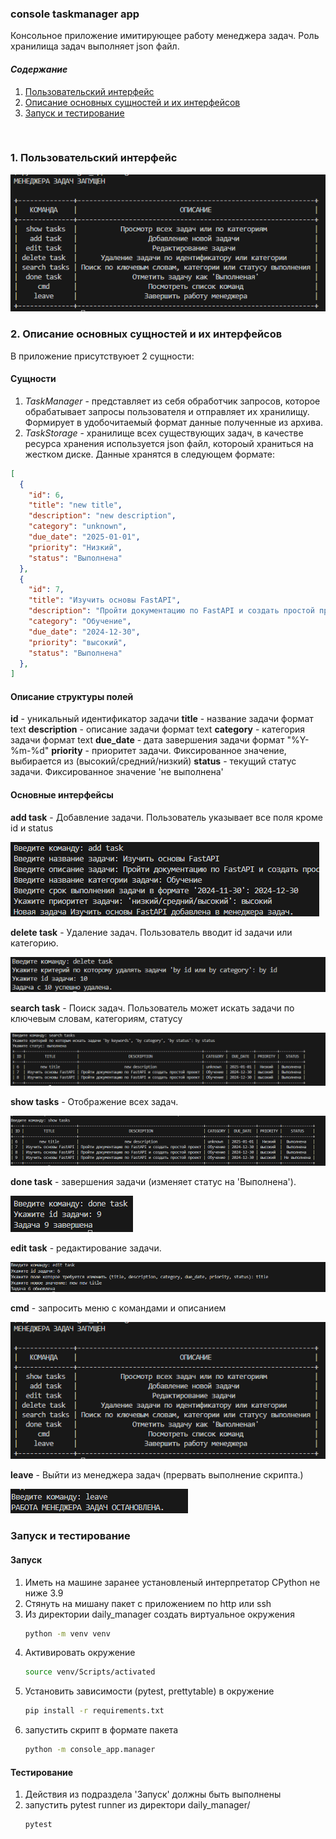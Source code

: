### console taskmanager app
Консольное приложение имитирующее работу менеджера задач. Роль хранилища задач выполняет json файл.


#### *Содержание*
1. [Пользовательский интерфейс](#user-interface)
2. [Описание основных сущностей и их интерфейсов](#object-interface)
3. [Запуск и тестирование](#dev)

<br>

### 1. Пользовательский интерфейс <a id="user-interface"></a>

![меню](https://github.com/zaritskiiAA/daily_manager/blob/main/img/menu.PNG)

### 2. Описание основных сущностей и их интерфейсов<a id="object-interface"></a>
В приложение присутствуюет 2 сущности:

#### Сущности

1. *TaskManager* - представляет из себя обработчик запросов, которое обрабатывает запросы пользователя и отправляет их хранилищу. Формирует в удобочитаемый формат данные полученные из архива.
2. *TaskStorage* - хранилище всех существующих задач, в качестве ресурса хранения используется json файл, котороый храниться на жестком диске. Данные хранятся в следующем формате:

```json
[
  {
    "id": 6,
    "title": "new title",
    "description": "new description",
    "category": "unknown",
    "due_date": "2025-01-01",
    "priority": "Низкий",
    "status": "Выполнена"
  },
  {
    "id": 7,
    "title": "Изучить основы FastAPI",
    "description": "Пройти документацию по FastAPI и создать простой проект",
    "category": "Обучение",
    "due_date": "2024-12-30",
    "priority": "высокий",
    "status": "Выполнена"
  },
]
```

#### Описание структуры полей
**id** - уникальный идентификатор задачи
**title** - название задачи формат text
**description** - описание задачи формат text
**category** - категория задачи формат text
**due_date** - дата завершения задачи формат "%Y-%m-%d"
**priority** - приоритет задачи. Фиксированное значение, выбирается из (высокий/средний/низкий)
**status** - текущий статус задачи. Фиксированное значение 'не выполнена'

#### Основные интерфейсы

**add task** - Добавление задачи. Пользователь указывает все поля кроме id и status

![add_cmd](https://github.com/zaritskiiAA/daily_manager/blob/main/img/add_task.PNG)

**delete task** - Удаление задач. Пользователь вводит id задачи или категорию.

![delete_cmd](https://github.com/zaritskiiAA/daily_manager/blob/main/img/delete_task.PNG)

**search task** - Поиск задач. Пользователь может искать задачи по ключевым словам, категориям, статусу

![search_cmd](https://github.com/zaritskiiAA/daily_manager/blob/main/img/search_task.PNG)

**show tasks** - Отображение всех задач.

![all_cmd](https://github.com/zaritskiiAA/daily_manager/blob/main/img/show_tasks.PNG)

**done task** - завершения задачи (изменяет статус на 'Выполнена').

![change_status_cmd](https://github.com/zaritskiiAA/daily_manager/blob/main/img/done_task.PNG)

**edit task** - редактирование задачи.

![change_status_cmd](https://github.com/zaritskiiAA/daily_manager/blob/main/img/edit_task.PNG)

**cmd** - запросить меню с командами и описанием

![меню](https://github.com/zaritskiiAA/daily_manager/blob/main/img/menu.PNG)

**leave** - Выйти из менеджера задач (прервать выполнение скрипта.)

![leave_cmd](https://github.com/zaritskiiAA/daily_manager/blob/main/img/leave.PNG)

### Запуск и тестирование<a id="dev"></a> 
#### Запуск
1. Иметь на машине заранее установленый интерпретатор CPython не ниже 3.9
2. Стянуть на мишану пакет с приложением по http или ssh
3. Из директории daily_manager создать виртуальное окружения
    ```bash
    python -m venv venv
    ```
4. Активировать окружение 
    ```bash
    source venv/Scripts/activated
    ```
5. Установить зависимости (pytest, prettytable) в окружение
    ```bash
    pip install -r requirements.txt
    ```
6. запустить скрипт в формате пакета 
    ```bash
    python -m console_app.manager
    ```

#### Тестирование
1. Действия из подраздела 'Запуск' должны быть выполнены
1. запустить pytest runner из директори daily_manager/
    ```bash
    pytest
    ```
